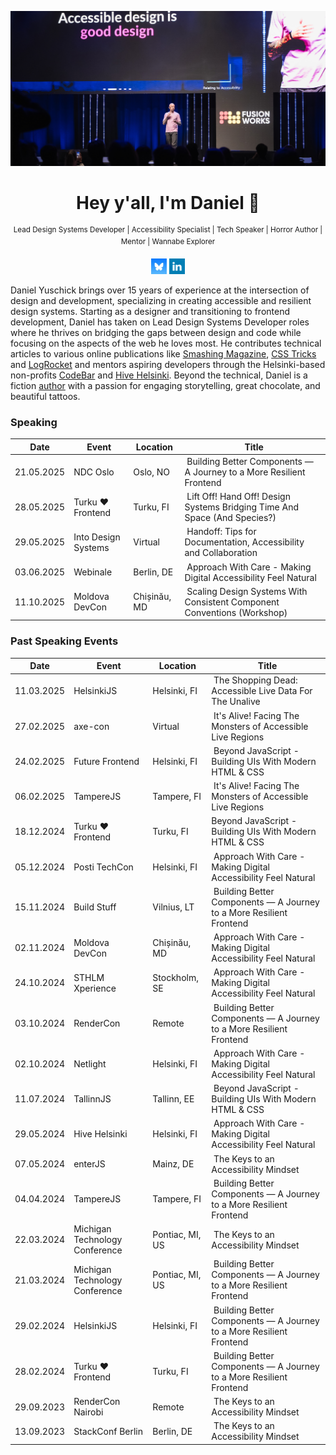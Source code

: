![Daniel Yuschick speaking at Moldova DevCon about web accessibility.](./assets/images/daniel-yuschick--moldova-devcon--github-header.webp)

<h1 align="center">Hey y'all, I'm Daniel 🤘</h1>
<p align="center"><sup>Lead Design Systems Developer | Accessibility Specialist | Tech Speaker | Horror Author | Mentor | Wannabe Explorer</sup></p>

<p align="center">
<a href="https://bsky.app/profile/daniel-yuschick.bsky.social"><img alt="Bluesky logo" src="./assets/icons/icon-bluesky.webp" alt="Daniel Yuschick on Bluesky" width="25" height="25" /></a> <a href="https://www.linkedin.com/in/danielyuschick/"><img alt="LinkedIn logo" src="./assets/icons/icon-linkedin.webp" alt="Daniel Yuschick on LinkedIn" width="25" height="25" /></a>
</p>

Daniel Yuschick brings over 15 years of experience at the intersection of design and development, specializing in creating accessible and resilient design systems. Starting as a designer and transitioning to frontend development, Daniel has taken on Lead Design Systems Developer roles where he thrives on bridging the gaps between design and code while focusing on the aspects of the web he loves most. He contributes technical articles to various online publications like [Smashing Magazine](https://www.smashingmagazine.com/author/daniel-yuschick/), [CSS Tricks](https://css-tricks.com/author/danyuschick/) and [LogRocket](https://blog.logrocket.com/author/danielyuschick/) and mentors aspiring developers through the Helsinki-based non-profits [CodeBar](https://codebar.io/) and [Hive Helsinki](https://www.hive.fi/en). Beyond the technical, Daniel is a fiction [author](https://www.amazon.com/stores/Daniel-Yuschick/author/B07RZWNCSY?ref=dbs_a_mng_rwt_scns_share&isDramIntegrated=true&shoppingPortalEnabled=true) with a passion for engaging storytelling, great chocolate, and beautiful tattoos.

### Speaking

| Date       | Event               | Location |  Title                                                      |
| ---------- | ------------------- | -------- | ----------------------------------------------------------- |
| 21.05.2025 | NDC Oslo | Oslo, NO  |  Building Better Components — A Journey to a More Resilient Frontend  |
| 28.05.2025 | Turku ❤️ Frontend | Turku, FI  |  Lift Off! Hand Off! Design Systems Bridging Time And Space (And Species?)  |
| 29.05.2025 | Into Design Systems | Virtual  |  Handoff: Tips for Documentation, Accessibility and Collaboration  |
| 03.06.2025 | Webinale             | Berlin, DE  |  Approach With Care - Making Digital Accessibility Feel Natural |
| 11.10.2025 | Moldova DevCon             | Chișinău, MD  |  Scaling Design Systems With Consistent Component Conventions (Workshop) |

### Past Speaking Events

| Date       | Event                          | Location        |  Title                                                               |
| ---------- | ------------------------------ | --------------- | -------------------------------------------------------------------- |
| 11.03.2025 | HelsinkiJS | Helsinki, FI  |  The Shopping Dead: Accessible Live Data For The Unalive  |
| 27.02.2025 | axe-con             | Virtual  |  It's Alive! Facing The Monsters of Accessible Live Regions |
| 24.02.2025 | Future Frontend             | Helsinki, FI  |  Beyond JavaScript - Building UIs With Modern HTML & CSS |
| 06.02.2025 | TampereJS             | Tampere, FI  |  It's Alive! Facing The Monsters of Accessible Live Regions |
| 18.12.2024 | Turku ❤️ Frontend              | Turku, FI       | Beyond JavaScript - Building UIs With Modern HTML & CSS              |
| 05.12.2024 | Posti TechCon                  | Helsinki, FI    |  Approach With Care - Making Digital Accessibility Feel Natural      |
| 15.11.2024 | Build Stuff                    | Vilnius, LT     |  Building Better Components — A Journey to a More Resilient Frontend |
| 02.11.2024 | Moldova DevCon                 | Chișinău, MD    |  Approach With Care - Making Digital Accessibility Feel Natural      |
| 24.10.2024 | STHLM Xperience                | Stockholm, SE   |  Approach With Care - Making Digital Accessibility Feel Natural      |
| 03.10.2024 | RenderCon                      | Remote          |  Building Better Components — A Journey to a More Resilient Frontend |
| 02.10.2024 | Netlight                       | Helsinki, FI    |  Approach With Care - Making Digital Accessibility Feel Natural      |
| 11.07.2024 | TallinnJS                      | Tallinn, EE     |  Beyond JavaScript - Building UIs With Modern HTML & CSS             |
| 29.05.2024 | Hive Helsinki                  | Helsinki, FI    |  Approach With Care - Making Digital Accessibility Feel Natural      |
| 07.05.2024 | enterJS                        | Mainz, DE       |  The Keys to an Accessibility Mindset                                |
| 04.04.2024 | TampereJS                      | Tampere, FI     |  Building Better Components — A Journey to a More Resilient Frontend |
| 22.03.2024 | Michigan Technology Conference | Pontiac, MI, US |  The Keys to an Accessibility Mindset                                |
| 21.03.2024 | Michigan Technology Conference | Pontiac, MI, US |  Building Better Components — A Journey to a More Resilient Frontend |
| 29.02.2024 | HelsinkiJS                     | Helsinki, FI    |  Building Better Components — A Journey to a More Resilient Frontend |
| 28.02.2024 | Turku ❤️ Frontend              | Turku, FI       |  Building Better Components — A Journey to a More Resilient Frontend |
| 29.09.2023 | RenderCon Nairobi              | Remote          |  The Keys to an Accessibility Mindset                                |
| 13.09.2023 | StackConf Berlin               | Berlin, DE      |  The Keys to an Accessibility Mindset                                |
